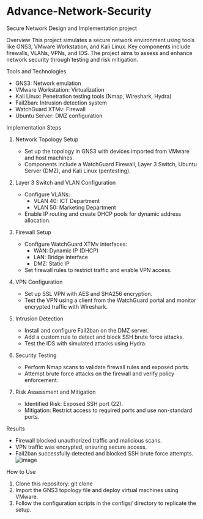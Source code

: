 # Advance-Network-Security
Secure Network Design and Implementation project

Overview
This project simulates a secure network environment using tools like GNS3, VMware Workstation, and Kali Linux. Key components include firewalls, VLANs, VPNs, and IDS. The project aims to assess and enhance network security through testing and risk mitigation.

Tools and Technologies
- GNS3: Network emulation
- VMware Workstation: Virtualization
- Kali Linux: Penetration testing tools (Nmap, Wireshark, Hydra)
- Fail2ban: Intrusion detection system
- WatchGuard XTMv: Firewall
- Ubuntu Server: DMZ configuration

Implementation Steps
1. Network Topology Setup
   - Set up the topology in GNS3 with devices imported from VMware and host machines.
   - Components include a WatchGuard Firewall, Layer 3 Switch, Ubuntu Server (DMZ), and Kali Linux (pentesting).

2. Layer 3 Switch and VLAN Configuration
   - Configure VLANs:
     - VLAN 40: ICT Department
     - VLAN 50: Marketing Department
   - Enable IP routing and create DHCP pools for dynamic address allocation.

3. Firewall Setup
   - Configure WatchGuard XTMv interfaces:
     - WAN: Dynamic IP (DHCP)
     - LAN: Bridge interface
     - DMZ: Static IP
   - Set firewall rules to restrict traffic and enable VPN access.

4. VPN Configuration
   - Set up SSL VPN with AES and SHA256 encryption.
   - Test the VPN using a client from the WatchGuard portal and monitor encrypted traffic with Wireshark.

5. Intrusion Detection
   - Install and configure Fail2ban on the DMZ server.
   - Add a custom rule to detect and block SSH brute force attacks.
   - Test the IDS with simulated attacks using Hydra.

6. Security Testing
   - Perform Nmap scans to validate firewall rules and exposed ports.
   - Attempt brute force attacks on the firewall and verify policy enforcement.

7. Risk Assessment and Mitigation
   - Identified Risk: Exposed SSH port (22).
   - Mitigation: Restrict access to required ports and use non-standard ports.

Results
- Firewall blocked unauthorized traffic and malicious scans.
- VPN traffic was encrypted, ensuring secure access.
- Fail2ban successfully detected and blocked SSH brute force attempts.
![image](https://github.com/user-attachments/assets/bccc0346-5988-43b6-acb3-7a9b72cff8a5)


How to Use
1. Clone this repository:
   git clone <repository-url>
2. Import the GNS3 topology file and deploy virtual machines using VMware.
3. Follow the configuration scripts in the configs/ directory to replicate the setup.
